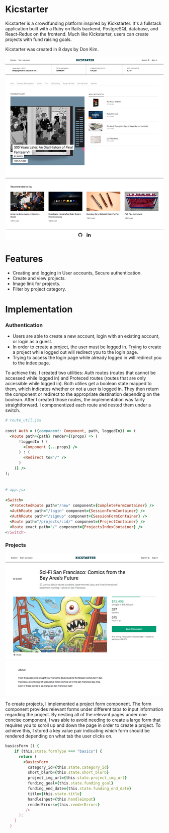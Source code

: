 # Kicstarter

Kicstarter is a crowdfunding platform inspired by Kickstarter. It's a fullstack application built with a Ruby on Rails backend, PostgreSQL database, and React-Redux on the frontend. Much like Kickstarter, users can create projects with fund raising goals.

Kicstarter was created in 8 days by Don Kim.

[![](https://raw.githubusercontent.com/10KD/FSP/master/Screen%20Shot%202017-12-03%20at%202.06.19%20PM.png)](https://kicstarter.herokuapp.com)

# Features

* Creating and logging in User accounts, Secure authentication.
* Create and view projects.
* Image link for projects.
* Filter by project category.


# Implementation

### Authentication

* Users are able to create a new account, login with an existing account, or login as a guest.
* In order to create a project, the user must be logged in. Trying to create a project while logged out will redirect you to the login page.
* Trying to access the login page while already logged in will redirect you to the index page.

To achieve this, I created two utilities: Auth routes (routes that cannot be accessed while logged in) and Proteced routes (routes that are only accessible while logged in). Both utilies get a boolean state mapped to them, which indicates whether or not a user is logged in. They then return the component or redirect to the appropriate destination depending on the boolean. After I created those routes, the implementation was fairly straightforward. I componentized each route and nested them under a switch.
```ruby
# route_util.jsx

const Auth = ({component: Component, path, loggedIn}) => (
  <Route path={path} render={(props) => (
      !loggedIn ? (
        <Component {...props} />
      ) : (
        <Redirect to="/" />
      )
    )} />
);


# app.jsx

<Switch>
  <ProtectedRoute path="/new" component={CompleteFormContainer} />
  <AuthRoute path="/login" component={SessionFormContainer} />
  <AuthRoute path="/signup" component={SessionFormContainer} />
  <Route path="/projects/:id/" component={ProjectContainer} />
  <Route exact path="/" component={ProjectsIndexContainer} />
</Switch>
```

### Projects

[![](https://raw.githubusercontent.com/10KD/FSP/master/Screen%20Shot%202017-12-03%20at%202.12.34%20PM.png)](https://kicstarter.herokuapp.com)

To create projects, I implemented a project form component. The form component provides relevant forms under different tabs to input information regarding the project. By nesting all of the relevant pages under one concise component, I was able to avoid needing to create a large form that requires you to scroll up and down the page in order to create a project. To achieve this, I stored a key value pair indicating which form should be rendered depending on what tab the user clicks on.

```ruby
basicsForm () {
    if (this.state.formType === "basics") {
      return (
        <BasicsForm
          category_id={this.state.category_id}
          short_blurb={this.state.short_blurb}
          project_img_url={this.state.project_img_url}
          funding_goal={this.state.funding_goal}
          funding_end_date={this.state.funding_end_date}
          title={this.state.title}
          handleInput={this.handleInput}
          renderErrors={this.renderErrors}
         />
      );
    }
  }
```
